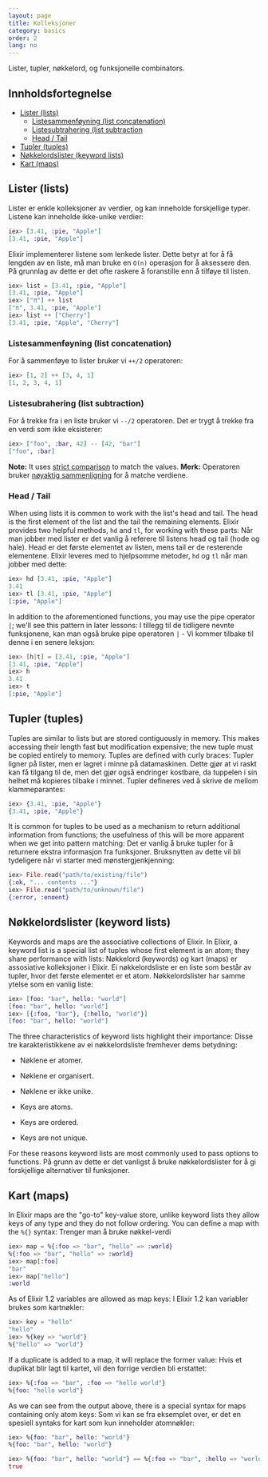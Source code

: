```yaml
---
layout: page
title: Kolleksjoner
category: basics
order: 2
lang: no
---
```


Lister, tupler, nøkkelord, og funksjonelle combinators.

## Innholdsfortegnelse

- [Lister (lists)](#lister-lists)
	- [Listesammenføyning (list concatenation)](#listesammenføyning-list-concatenation)
	- [Listesubtrahering (list subtraction](#listesubtrahering-list-subtraction)
	- [Head / Tail](#head--tail)
- [Tupler (tuples)](#tupler-tuples)
- [Nøkkelordslister (keyword lists)](#nøkkelordslister-keyword-lists)
- [Kart (maps)](#kart-maps)

## Lister (lists)

Lister er enkle kolleksjoner av verdier, og kan inneholde forskjellige typer.
Listene kan inneholde ikke-unike verdier:

```elixir
iex> [3.41, :pie, "Apple"]
[3.41, :pie, "Apple"]
```

Elixir implementerer listene som lenkede lister. Dette betyr at for å få lengden av en liste, må man bruke en `O(n)` operasjon for å aksessere den.
På grunnlag av dette er det ofte raskere å foranstille enn å tilføye til listen.

```elixir
iex> list = [3.41, :pie, "Apple"]
[3.41, :pie, "Apple"]
iex> ["π"] ++ list
["π", 3.41, :pie, "Apple"]
iex> list ++ ["Cherry"]
[3.41, :pie, "Apple", "Cherry"]
```


### Listesammenføyning (list concatenation)

For å sammenføye to lister bruker vi `++/2` operatoren:

```elixir
iex> [1, 2] ++ [3, 4, 1]
[1, 2, 3, 4, 1]
```

### Listesubrahering (list subtraction)

For å trekke fra i en liste bruker vi `--/2` operatoren. Det er trygt å trekke fra en verdi som ikke eksisterer:

```elixir
iex> ["foo", :bar, 42] -- [42, "bar"]
["foo", :bar]
```

**Note:** It uses [strict comparison](../basics/#comparison) to match the values.
**Merk:**  Operatoren bruker [nøyaktig sammenligning](../basics/#sammenligningsoperatorer) for å matche verdiene.

### Head / Tail

When using lists it is common to work with the list's head and tail.  The head is the first element of the list and the tail the remaining elements.  Elixir provides two helpful methods, `hd` and `tl`, for working with these parts:
Når man jobber med lister er det vanlig å referere til listens head og tail (hode og hale). Head er det første elementet av listen, mens tail er de resterende elementene.
Elixir leveres med to hjelpsomme metoder, `hd` og `tl` når man jobber med dette:
```elixir
iex> hd [3.41, :pie, "Apple"]
3.41
iex> tl [3.41, :pie, "Apple"]
[:pie, "Apple"]
```

In addition to the aforementioned functions, you may use the pipe operator `|`; we'll see this pattern in later lessons:
I tillegg til de tidligere nevnte funksjonene, kan man også bruke pipe operatoren `|` - Vi kommer tilbake til denne i en senere leksjon:

```elixir
iex> [h|t] = [3.41, :pie, "Apple"]
[3.41, :pie, "Apple"]
iex> h
3.41
iex> t
[:pie, "Apple"]
```

## Tupler (tuples)

Tuples are similar to lists but are stored contiguously in memory.  This makes accessing their length fast but modification expensive; the new tuple must be copied entirely to memory.  Tuples are defined with curly braces:
Tupler ligner på lister, men er lagret i minne på datamaskinen. Dette gjør at vi raskt kan få tilgang til de, men det gjør også endringer kostbare, da tuppelen i sin helhet må kopieres tilbake i minnet.
Tupler defineres ved å skrive de mellom klammeparantes:

```elixir
iex> {3.41, :pie, "Apple"}
{3.41, :pie, "Apple"}
```

It is common for tuples to be used as a mechanism to return additional information from functions; the usefulness of this will be more apparent when we get into pattern matching:
Det er vanlig å bruke tupler for å returnere ekstra informasjon fra funksjoner. Bruksnytten av dette vil bli tydeligere når vi starter med mønstergjenkjenning:

```elixir
iex> File.read("path/to/existing/file")
{:ok, "... contents ..."}
iex> File.read("path/to/unknown/file")
{:error, :enoent}
```

## Nøkkelordslister (keyword lists)

Keywords and maps are the associative collections of Elixir.  In Elixir, a keyword list is a special list of tuples whose first element is an atom; they share performance with lists:
Nøkkelord (keywords) og kart (maps) er assosiative kolleksjoner i Elixir.
Ei nøkkelordsliste er en liste som består av tupler, hvor det første elementet er et atom. Nøkkelordslister har samme ytelse som en vanlig liste:

```elixir
iex> [foo: "bar", hello: "world"]
[foo: "bar", hello: "world"]
iex> [{:foo, "bar"}, {:hello, "world"}]
[foo: "bar", hello: "world"]
```

The three characteristics of keyword lists highlight their importance:
Disse tre karakteristikkene av ei nøkkelordsliste fremhever dems betydning:

+ Nøklene er atomer.
+ Nøklene er organisert.
+ Nøklene er ikke unike.

+ Keys are atoms.
+ Keys are ordered.
+ Keys are not unique.

For these reasons keyword lists are most commonly used to pass options to functions.
På grunn av dette er det vanligst å bruke nøkkelordslister for å gi forskjellige alternativer til funksjoner.

## Kart (maps)

In Elixir maps are the "go-to" key-value store, unlike keyword lists they allow keys of any type and they do not follow ordering.  You can define a map with the `%{}` syntax:
Trenger man å bruke nøkkel-verdi

```elixir
iex> map = %{:foo => "bar", "hello" => :world}
%{:foo => "bar", "hello" => :world}
iex> map[:foo]
"bar"
iex> map["hello"]
:world
```

As of Elixir 1.2 variables are allowed as map keys:
I Elixir 1.2 kan variabler brukes som kartnøkler:

```elixir
iex> key = "hello"
"hello"
iex> %{key => "world"}
%{"hello" => "world"}
```

If a duplicate is added to a map, it will replace the former value:
Hvis et duplikat blir lagt til kartet, vil den forrige verdien bli erstattet:

```elixir
iex> %{:foo => "bar", :foo => "hello world"}
%{foo: "hello world"}
```

As we can see from the output above, there is a special syntax for maps containing only atom keys:
Som vi kan se fra eksemplet over, er det en spesiell syntaks for kart som kun inneholder atomnøkler:

```elixir
iex> %{foo: "bar", hello: "world"}
%{foo: "bar", hello: "world"}

iex> %{foo: "bar", hello: "world"} == %{:foo => "bar", :hello => "world"}
true
```

